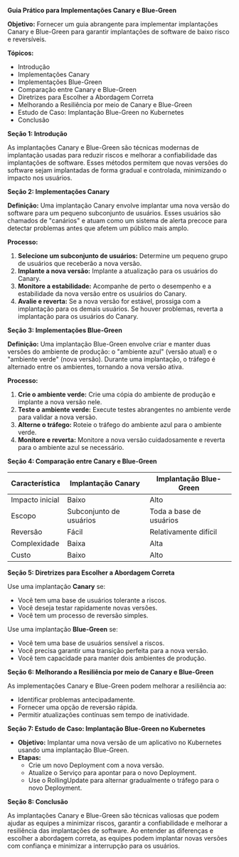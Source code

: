 **Guia Prático para Implementações Canary e Blue-Green**

**Objetivo:** Fornecer um guia abrangente para implementar implantações Canary e Blue-Green para garantir implantações de software de baixo risco e reversíveis.

**Tópicos:**

* Introdução
* Implementações Canary
* Implementações Blue-Green
* Comparação entre Canary e Blue-Green
* Diretrizes para Escolher a Abordagem Correta
* Melhorando a Resiliência por meio de Canary e Blue-Green
* Estudo de Caso: Implantação Blue-Green no Kubernetes
* Conclusão

**Seção 1: Introdução**

As implantações Canary e Blue-Green são técnicas modernas de implantação usadas para reduzir riscos e melhorar a confiabilidade das implantações de software. Esses métodos permitem que novas versões do software sejam implantadas de forma gradual e controlada, minimizando o impacto nos usuários.

**Seção 2: Implementações Canary**

**Definição:** Uma implantação Canary envolve implantar uma nova versão do software para um pequeno subconjunto de usuários. Esses usuários são chamados de "canários" e atuam como um sistema de alerta precoce para detectar problemas antes que afetem um público mais amplo.

**Processo:**

1. **Selecione um subconjunto de usuários:** Determine um pequeno grupo de usuários que receberão a nova versão.
2. **Implante a nova versão:** Implante a atualização para os usuários do Canary.
3. **Monitore a estabilidade:** Acompanhe de perto o desempenho e a estabilidade da nova versão entre os usuários do Canary.
4. **Avalie e reverta:** Se a nova versão for estável, prossiga com a implantação para os demais usuários. Se houver problemas, reverta a implantação para os usuários do Canary.

**Seção 3: Implementações Blue-Green**

**Definição:** Uma implantação Blue-Green envolve criar e manter duas versões do ambiente de produção: o "ambiente azul" (versão atual) e o "ambiente verde" (nova versão). Durante uma implantação, o tráfego é alternado entre os ambientes, tornando a nova versão ativa.

**Processo:**

1. **Crie o ambiente verde:** Crie uma cópia do ambiente de produção e implante a nova versão nele.
2. **Teste o ambiente verde:** Execute testes abrangentes no ambiente verde para validar a nova versão.
3. **Alterne o tráfego:** Roteie o tráfego do ambiente azul para o ambiente verde.
4. **Monitore e reverta:** Monitore a nova versão cuidadosamente e reverta para o ambiente azul se necessário.

**Seção 4: Comparação entre Canary e Blue-Green**

| Característica | Implantação Canary | Implantação Blue-Green |
|---|---|---|
| Impacto inicial | Baixo | Alto |
| Escopo | Subconjunto de usuários | Toda a base de usuários |
| Reversão | Fácil | Relativamente difícil |
| Complexidade | Baixa | Alta |
| Custo | Baixo | Alto |

**Seção 5: Diretrizes para Escolher a Abordagem Correta**

Use uma implantação **Canary** se:

* Você tem uma base de usuários tolerante a riscos.
* Você deseja testar rapidamente novas versões.
* Você tem um processo de reversão simples.

Use uma implantação **Blue-Green** se:

* Você tem uma base de usuários sensível a riscos.
* Você precisa garantir uma transição perfeita para a nova versão.
* Você tem capacidade para manter dois ambientes de produção.

**Seção 6: Melhorando a Resiliência por meio de Canary e Blue-Green**

As implementações Canary e Blue-Green podem melhorar a resiliência ao:

* Identificar problemas antecipadamente.
* Fornecer uma opção de reversão rápida.
* Permitir atualizações contínuas sem tempo de inatividade.

**Seção 7: Estudo de Caso: Implantação Blue-Green no Kubernetes**

* **Objetivo:** Implantar uma nova versão de um aplicativo no Kubernetes usando uma implantação Blue-Green.
* **Etapas:**
    * Crie um novo Deployment com a nova versão.
    * Atualize o Serviço para apontar para o novo Deployment.
    * Use o RollingUpdate para alternar gradualmente o tráfego para o novo Deployment.

**Seção 8: Conclusão**

As implantações Canary e Blue-Green são técnicas valiosas que podem ajudar as equipes a minimizar riscos, garantir a confiabilidade e melhorar a resiliência das implantações de software. Ao entender as diferenças e escolher a abordagem correta, as equipes podem implantar novas versões com confiança e minimizar a interrupção para os usuários.